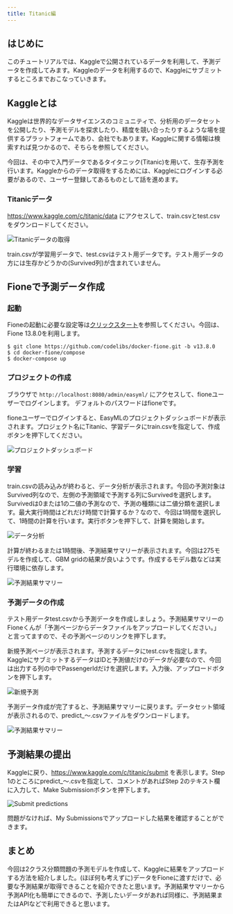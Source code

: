 ```yaml
---
title: Titanic編
---
```


## はじめに

このチュートリアルでは、Kaggleで公開されているデータを利用して、予測データを作成してみます。Kaggleのデータを利用するので、Kaggleにサブミットするところまでおこなっていきます。

## Kaggleとは

Kaggleは世界的なデータサイエンスのコミュニティで、分析用のデータセットを公開したり、予測モデルを探求したり、精度を競い合ったりするような場を提供するプラットフォームであり、会社でもあります。Kaggleに関する情報は検索すれば見つかるので、そちらを参照してください。

今回は、その中で入門データであるタイタニック(Titanic)を用いて、生存予測を行います。Kaggleからのデータ取得をするためには、Kaggleにログインする必要があるので、ユーザー登録してあるものとして話を進めます。

### Titanicデータ

https://www.kaggle.com/c/titanic/data にアクセスして、train.csvとtest.csvをダウンロードしてください。

![Titanicデータの取得](/media/ja/c6ec796b-ba8c-1c7c-5327-c3b3df37f694.png)

train.csvが学習用データで、test.csvはテスト用データです。テスト用データの方には生存かどうかの(Survived列)が含まれていません。

## Fioneで予測データ作成

### 起動

Fioneの起動に必要な設定等は[クリックスタート](/docs/ja/getting-started/quickstart)を参照してください。今回は、Fione 13.8.0を利用します。

```
$ git clone https://github.com/codelibs/docker-fione.git -b v13.8.0
$ cd docker-fione/compose
$ docker-compose up
```

### プロジェクトの作成

ブラウザで `http://localhost:8080/admin/easyml/` にアクセスして、fioneユーザーでログインします。 デフォルトのパスワードはfioneです。

fioneユーザーでログインすると、EasyMLのプロジェクトダッシュボードが表示されます。プロジェクト名にTitanic、学習データにtrain.csvを指定して、作成ボタンを押下してください。

![プロジェクトダッシュボード](/media/ja/79264ff4-98bb-5c20-360c-99c30e7a5657.png)

### 学習

train.csvの読み込みが終わると、データ分析が表示されます。今回の予測対象はSurvived列なので、左側の予測領域で予測する列にSurvivedを選択します。Survivedは0または1の二値の予測なので、予測の種類には二値分類を選択します。最大実行時間はどれだけ時間で計算するか？なので、今回は1時間を選択して、1時間の計算を行います。実行ボタンを押下して、計算を開始します。

![データ分析](/media/ja/2698cf7a-d095-76fa-43b7-0f504c0ad092.png)

計算が終わるまたは1時間後、予測結果サマリーが表示されます。今回は275モデルを作成して、GBM gridの結果が良いようです。作成するモデル数などは実行環境に依存します。

![予測結果サマリー](/media/ja/b45e9938-ed3a-76d1-0294-310c862fcced.png)

### 予測データの作成

テスト用データtest.csvから予測データを作成しましょう。予測結果サマリーのFioneくんが「予測ページからデータファイルをアップロードしてください。」と言ってますので、その予測ページのリンクを押下します。

新規予測ページが表示されます。予測するデータにtest.csvを指定します。KaggleにサブミットするデータはIDと予測値だけのデータが必要なので、今回は出力する列の中でPassengerIdだけを選択します。入力後、アップロードボタンを押下します。

![新規予測](/media/ja/68cc9ffb-90c8-cb25-17a5-9c6a16444349.png)

予測データ作成が完了すると、予測結果サマリーに戻ります。データセット領域が表示されるので、predict_〜.csvファイルをダウンロードします。

![予測結果サマリー](/media/ja/750dc4e8-fc8f-b6b0-669c-f021bea05d58.png)

## 予測結果の提出

Kaggleに戻り、https://www.kaggle.com/c/titanic/submit を表示します。Step 1のところにpredict_〜.csvを指定して、コメントがあればStep 2のテキスト欄に入力して、Make Submissionボタンを押下します。

![Submit predictions](/media/ja/1fd0ac4c-ea17-03e0-58a4-4e7e22608f01.png)

問題がなければ、My Submissionsでアップロードした結果を確認することができます。

## まとめ

今回は2クラス分類問題の予測モデルを作成して、Kaggleに結果をアップロードする方法を紹介しました。(ほぼ何も考えずに)データをFioneに渡すだけで、必要な予測結果が取得できることを紹介できたと思います。予測結果サマリーから予測API化も簡単にできるので、予測したいデータがあれば同様に、予測結果またはAPIなどで利用できると思います。

